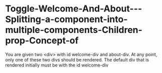 # Toggle-Welcome-And-About---Splitting-a-component-into-multiple-components-Children-prop-Concept-of
You are given two &lt;div> with id welcome-div and about-div. At any point, only one of these two divs should be rendered. The default div that is rendered initially must be with the id welcome-div
